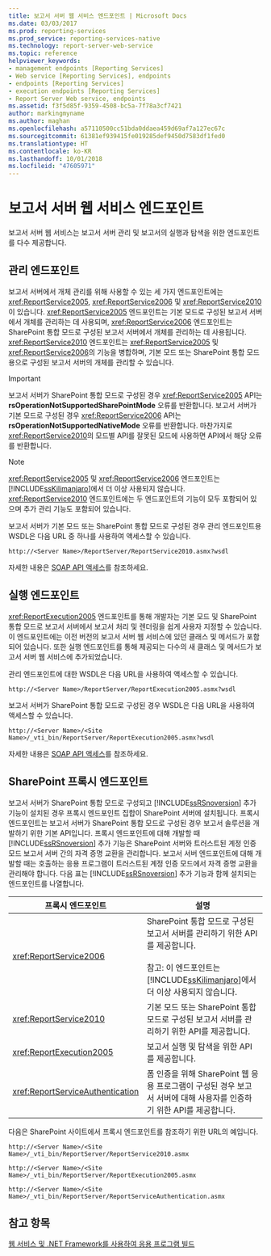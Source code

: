 ```yaml
---
title: 보고서 서버 웹 서비스 엔드포인트 | Microsoft Docs
ms.date: 03/03/2017
ms.prod: reporting-services
ms.prod_service: reporting-services-native
ms.technology: report-server-web-service
ms.topic: reference
helpviewer_keywords:
- management endpoints [Reporting Services]
- Web service [Reporting Services], endpoints
- endpoints [Reporting Services]
- execution endpoints [Reporting Services]
- Report Server Web service, endpoints
ms.assetid: f3f5d85f-9359-4508-bc5a-7f78a3cf7421
author: markingmyname
ms.author: maghan
ms.openlocfilehash: a57110500cc51bda0ddaea459d69af7a127ec67c
ms.sourcegitcommit: 61381ef939415fe019285def9450d7583df1fed0
ms.translationtype: HT
ms.contentlocale: ko-KR
ms.lasthandoff: 10/01/2018
ms.locfileid: "47605971"
---
```

# <a name="report-server-web-service-endpoints"></a>보고서 서버 웹 서비스 엔드포인트
  보고서 서버 웹 서비스는 보고서 서버 관리 및 보고서의 실행과 탐색을 위한 엔드포인트를 다수 제공합니다.  
  
## <a name="the-management-endpoints"></a>관리 엔드포인트  
 보고서 서버에서 개체 관리를 위해 사용할 수 있는 세 가지 엔드포인트에는 <xref:ReportService2005>, <xref:ReportService2006> 및 <xref:ReportService2010>이 있습니다. <xref:ReportService2005> 엔드포인트는 기본 모드로 구성된 보고서 서버에서 개체를 관리하는 데 사용되며, <xref:ReportService2006> 엔드포인트는 SharePoint 통합 모드로 구성된 보고서 서버에서 개체를 관리하는 데 사용됩니다. <xref:ReportService2010> 엔드포인트는 <xref:ReportService2005> 및 <xref:ReportService2006>의 기능을 병합하며, 기본 모드 또는 SharePoint 통합 모드용으로 구성된 보고서 서버의 개체를 관리할 수 있습니다.  
  
> [!IMPORTANT]  
>  보고서 서버가 SharePoint 통합 모드로 구성된 경우 <xref:ReportService2005> API는 **rsOperationNotSupportedSharePointMode** 오류를 반환합니다. 보고서 서버가 기본 모드로 구성된 경우 <xref:ReportService2006> API는 **rsOperationNotSupportedNativeMode** 오류를 반환합니다. 마찬가지로 <xref:ReportService2010>의 모드별 API를 잘못된 모드에 사용하면 API에서 해당 오류를 반환합니다.  
  
> [!NOTE]  
>  <xref:ReportService2005> 및 <xref:ReportService2006> 엔드포인트는 [!INCLUDE[ssKilimanjaro](../../../includes/sskilimanjaro-md.md)]에서 더 이상 사용되지 않습니다. <xref:ReportService2010> 엔드포인트에는 두 엔드포인트의 기능이 모두 포함되어 있으며 추가 관리 기능도 포함되어 있습니다.  
  
 보고서 서버가 기본 모드 또는 SharePoint 통합 모드로 구성된 경우 관리 엔드포인트용 WSDL은 다음 URL 중 하나를 사용하여 액세스할 수 있습니다.  
  
```  
http://<Server Name>/ReportServer/ReportService2010.asmx?wsdl  
```  
  
 자세한 내용은 [SOAP API 액세스](../../../reporting-services/report-server-web-service/accessing-the-soap-api.md)를 참조하세요.  
  
## <a name="the-execution-endpoint"></a>실행 엔드포인트  
 <xref:ReportExecution2005> 엔드포인트를 통해 개발자는 기본 모드 및 SharePoint 통합 모드로 보고서 서버에서 보고서 처리 및 렌더링을 쉽게 사용자 지정할 수 있습니다. 이 엔드포인트에는 이전 버전의 보고서 서버 웹 서비스에 있던 클래스 및 메서드가 포함되어 있습니다. 또한 실행 엔드포인트를 통해 제공되는 다수의 새 클래스 및 메서드가 보고서 서버 웹 서비스에 추가되었습니다.  
  
 관리 엔드포인트에 대한 WSDL은 다음 URL을 사용하여 액세스할 수 있습니다.  
  
```  
http://<Server Name>/ReportServer/ReportExecution2005.asmx?wsdl  
```  
  
 보고서 서버가 SharePoint 통합 모드로 구성된 경우 WSDL은 다음 URL을 사용하여 액세스할 수 있습니다.  
  
```  
http://<Server Name>/<Site Name>/_vti_bin/ReportServer/ReportExecution2005.asmx?wsdl  
```  
  
 자세한 내용은 [SOAP API 액세스](../../../reporting-services/report-server-web-service/accessing-the-soap-api.md)를 참조하세요.  
  
## <a name="sharepoint-proxy-endpoints"></a>SharePoint 프록시 엔드포인트  
 보고서 서버가 SharePoint 통합 모드로 구성되고 [!INCLUDE[ssRSnoversion](../../../includes/ssrsnoversion-md.md)] 추가 기능이 설치된 경우 프록시 엔드포인트 집합이 SharePoint 서버에 설치됩니다. 프록시 엔드포인트는 보고서 서버가 SharePoint 통합 모드로 구성된 경우 보고서 솔루션을 개발하기 위한 기본 API입니다. 프록시 엔드포인트에 대해 개발할 때 [!INCLUDE[ssRSnoversion](../../../includes/ssrsnoversion-md.md)] 추가 기능은 SharePoint 서버와 트러스트된 계정 인증 모드 보고서 서버 간의 자격 증명 교환을 관리합니다. 보고서 서버 엔드포인트에 대해 개발할 때는 호출하는 응용 프로그램이 트러스트된 계정 인증 모드에서 자격 증명 교환을 관리해야 합니다. 다음 표는 [!INCLUDE[ssRSnoversion](../../../includes/ssrsnoversion-md.md)] 추가 기능과 함께 설치되는 엔드포인트를 나열합니다.  
  
|프록시 엔드포인트|설명|  
|--------------------|-----------------|  
|<xref:ReportService2006>|SharePoint 통합 모드로 구성된 보고서 서버를 관리하기 위한 API를 제공합니다.<br /><br /> 참고: 이 엔드포인트는 [!INCLUDE[ssKilimanjaro](../../../includes/sskilimanjaro-md.md)]에서 더 이상 사용되지 않습니다.|  
|<xref:ReportService2010>|기본 모드 또는 SharePoint 통합 모드로 구성된 보고서 서버를 관리하기 위한 API를 제공합니다.|  
|<xref:ReportExecution2005>|보고서 실행 및 탐색을 위한 API를 제공합니다.|  
|<xref:ReportServiceAuthentication>|폼 인증을 위해 SharePoint 웹 응용 프로그램이 구성된 경우 보고서 서버에 대해 사용자를 인증하기 위한 API를 제공합니다.|  
  
 다음은 SharePoint 사이트에서 프록시 엔드포인트를 참조하기 위한 URL의 예입니다.  
  
```  
http://<Server Name>/<Site Name>/_vti_bin/ReportServer/ReportService2010.asmx  
```  
  
```  
http://<Server Name>/<Site Name>/_vti_bin/ReportServer/ReportExecution2005.asmx  
```  
  
```  
http://<Server Name>/<Site Name>/_vti_bin/ReportServer/ReportServiceAuthentication.asmx  
```  
  
## <a name="see-also"></a>참고 항목  
 [웹 서비스 및 .NET Framework를 사용하여 응용 프로그램 빌드](../../../reporting-services/report-server-web-service/net-framework/building-applications-using-the-web-service-and-the-net-framework.md)  
  
  
